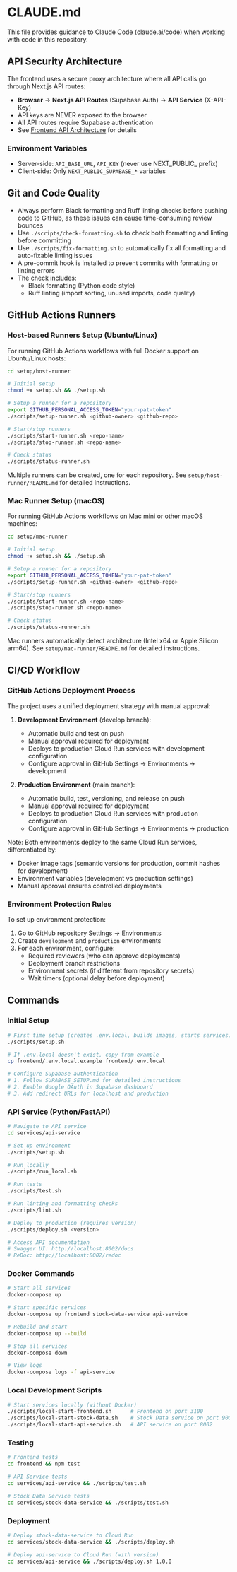 # CLAUDE.md

This file provides guidance to Claude Code (claude.ai/code) when working with code in this repository.

## API Security Architecture

The frontend uses a secure proxy architecture where all API calls go through Next.js API routes:

- **Browser** → **Next.js API Routes** (Supabase Auth) → **API Service** (X-API-Key)
- API keys are NEVER exposed to the browser
- All API routes require Supabase authentication
- See [Frontend API Architecture](frontend/API_ARCHITECTURE.md) for details

### Environment Variables
- Server-side: `API_BASE_URL`, `API_KEY` (never use NEXT_PUBLIC_ prefix)
- Client-side: Only `NEXT_PUBLIC_SUPABASE_*` variables

## Git and Code Quality

- Always perform Black formatting and Ruff linting checks before pushing code to GitHub, as these issues can cause time-consuming review bounces
- Use `./scripts/check-formatting.sh` to check both formatting and linting before committing
- Use `./scripts/fix-formatting.sh` to automatically fix all formatting and auto-fixable linting issues
- A pre-commit hook is installed to prevent commits with formatting or linting errors
- The check includes:
  - Black formatting (Python code style)
  - Ruff linting (import sorting, unused imports, code quality)

## GitHub Actions Runners

### Host-based Runners Setup (Ubuntu/Linux)
For running GitHub Actions workflows with full Docker support on Ubuntu/Linux hosts:

```bash
cd setup/host-runner

# Initial setup
chmod +x setup.sh && ./setup.sh

# Setup a runner for a repository
export GITHUB_PERSONAL_ACCESS_TOKEN="your-pat-token"
./scripts/setup-runner.sh <github-owner> <github-repo>

# Start/stop runners
./scripts/start-runner.sh <repo-name>
./scripts/stop-runner.sh <repo-name>

# Check status
./scripts/status-runner.sh
```

Multiple runners can be created, one for each repository. See `setup/host-runner/README.md` for detailed instructions.

### Mac Runner Setup (macOS)
For running GitHub Actions workflows on Mac mini or other macOS machines:

```bash
cd setup/mac-runner

# Initial setup
chmod +x setup.sh && ./setup.sh

# Setup a runner for a repository
export GITHUB_PERSONAL_ACCESS_TOKEN="your-pat-token"
./scripts/setup-runner.sh <github-owner> <github-repo>

# Start/stop runners
./scripts/start-runner.sh <repo-name>
./scripts/stop-runner.sh <repo-name>

# Check status
./scripts/status-runner.sh
```

Mac runners automatically detect architecture (Intel x64 or Apple Silicon arm64). See `setup/mac-runner/README.md` for detailed instructions.

## CI/CD Workflow

### GitHub Actions Deployment Process

The project uses a unified deployment strategy with manual approval:

1. **Development Environment** (develop branch):
   - Automatic build and test on push
   - Manual approval required for deployment
   - Deploys to production Cloud Run services with development configuration
   - Configure approval in GitHub Settings → Environments → development

2. **Production Environment** (main branch):
   - Automatic build, test, versioning, and release on push
   - Manual approval required for deployment
   - Deploys to production Cloud Run services with production configuration
   - Configure approval in GitHub Settings → Environments → production

Note: Both environments deploy to the same Cloud Run services, differentiated by:
- Docker image tags (semantic versions for production, commit hashes for development)
- Environment variables (development vs production settings)
- Manual approval ensures controlled deployments

### Environment Protection Rules

To set up environment protection:
1. Go to GitHub repository Settings → Environments
2. Create `development` and `production` environments
3. For each environment, configure:
   - Required reviewers (who can approve deployments)
   - Deployment branch restrictions
   - Environment secrets (if different from repository secrets)
   - Wait timers (optional delay before deployment)

## Commands

### Initial Setup
```bash
# First time setup (creates .env.local, builds images, starts services)
./scripts/setup.sh

# If .env.local doesn't exist, copy from example
cp frontend/.env.local.example frontend/.env.local

# Configure Supabase authentication
# 1. Follow SUPABASE_SETUP.md for detailed instructions
# 2. Enable Google OAuth in Supabase dashboard
# 3. Add redirect URLs for localhost and production
```

### API Service (Python/FastAPI)
```bash
# Navigate to API service
cd services/api-service

# Set up environment
./scripts/setup.sh

# Run locally
./scripts/run_local.sh

# Run tests
./scripts/test.sh

# Run linting and formatting checks
./scripts/lint.sh

# Deploy to production (requires version)
./scripts/deploy.sh <version>

# Access API documentation
# Swagger UI: http://localhost:8002/docs
# ReDoc: http://localhost:8002/redoc
```

### Docker Commands
```bash
# Start all services
docker-compose up

# Start specific services
docker-compose up frontend stock-data-service api-service

# Rebuild and start
docker-compose up --build

# Stop all services
docker-compose down

# View logs
docker-compose logs -f api-service
```

### Local Development Scripts
```bash
# Start services locally (without Docker)
./scripts/local-start-frontend.sh      # Frontend on port 3100
./scripts/local-start-stock-data.sh    # Stock Data service on port 9000
./scripts/local-start-api-service.sh   # API service on port 8002
```

### Testing
```bash
# Frontend tests
cd frontend && npm test

# API Service tests
cd services/api-service && ./scripts/test.sh

# Stock Data Service tests
cd services/stock-data-service && ./scripts/test.sh
```

### Deployment
```bash
# Deploy stock-data-service to Cloud Run
cd services/stock-data-service && ./scripts/deploy.sh

# Deploy api-service to Cloud Run (with version)
cd services/api-service && ./scripts/deploy.sh 1.0.0
```